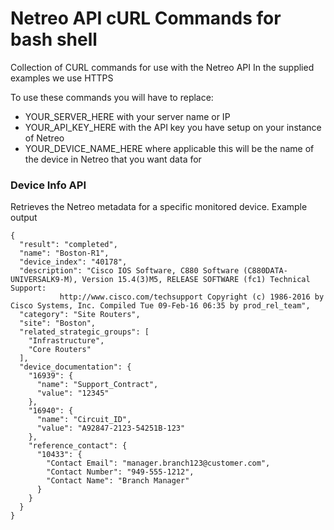 # Netreo API cURL Commands for bash shell
Collection of CURL commands for use with the Netreo API
In the supplied examples we use HTTPS

To use these commands you will have to replace:
  - YOUR_SERVER_HERE with your server name or IP
  - YOUR_API_KEY_HERE with the API key you have setup on your instance of Netreo
  - YOUR_DEVICE_NAME_HERE where applicable this will be the name of the device in Netreo that you want data for

### Device Info API 
Retrieves the Netreo metadata for a specific monitored device. Example output

    {
      "result": "completed",
      "name": "Boston-R1",
      "device_index": "40178",
      "description": "Cisco IOS Software, C880 Software (C880DATA-UNIVERSALK9-M), Version 15.4(3)M5, RELEASE SOFTWARE (fc1) Technical Support:
               http://www.cisco.com/techsupport Copyright (c) 1986-2016 by Cisco Systems, Inc. Compiled Tue 09-Feb-16 06:35 by prod_rel_team",
      "category": "Site Routers",
      "site": "Boston",
      "related_strategic_groups": [
        "Infrastructure",
        "Core Routers"
      ],
      "device_documentation": {
        "16939": {
          "name": "Support_Contract",
          "value": "12345"
        },
        "16940": {
          "name": "Circuit_ID",
          "value": "A92847-2123-54251B-123"
        },
        "reference_contact": {
          "10433": {
            "Contact Email": "manager.branch123@customer.com",
            "Contact Number": "949-555-1212",
            "Contact Name": "Branch Manager"
          }
        }
      }
    }
    
    
    
